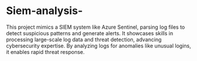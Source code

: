 # Siem-analysis-
This project mimics a SIEM system like Azure Sentinel, parsing log files to detect suspicious patterns and generate alerts. It showcases skills in processing large-scale log data and threat detection, advancing cybersecurity expertise. By analyzing logs for anomalies like unusual logins, it enables rapid threat response.
